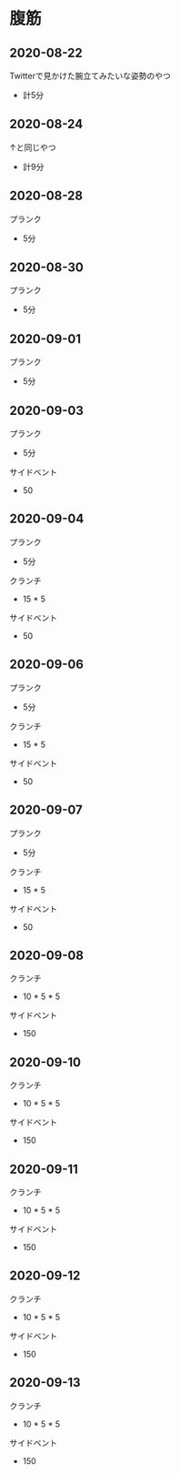 # 腹筋
## 2020-08-22
Twitterで見かけた腕立てみたいな姿勢のやつ
 - 計5分

## 2020-08-24
↑と同じやつ
 - 計9分

## 2020-08-28
プランク
 - 5分

## 2020-08-30
プランク
  - 5分

## 2020-09-01
プランク
 - 5分

## 2020-09-03
プランク
 - 5分

サイドベント
 - 50

## 2020-09-04
プランク 
 - 5分

クランチ
 - 15 * 5

サイドベント
 - 50

## 2020-09-06
プランク 
 - 5分

クランチ
 - 15 * 5

サイドベント
 - 50

## 2020-09-07
プランク 
 - 5分

クランチ
 - 15 * 5

サイドベント
 - 50

## 2020-09-08
クランチ
 - 10 * 5 * 5

サイドベント
 - 150

## 2020-09-10
クランチ
 - 10 * 5 * 5

サイドベント
 - 150

## 2020-09-11
クランチ
 - 10 * 5 * 5

サイドベント
 - 150

## 2020-09-12
クランチ
 - 10 * 5 * 5

サイドベント
 - 150

## 2020-09-13
クランチ
 - 10 * 5 * 5

サイドベント
 - 150

